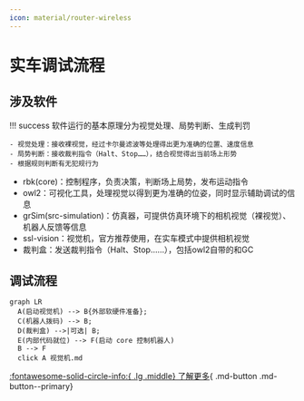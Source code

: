 ```yaml
---
icon: material/router-wireless
---
```


# 实车调试流程



## 涉及软件
!!! success
    软件运行的基本原理分为视觉处理、局势判断、生成判罚

    - 视觉处理：接收裸视觉，经过卡尔曼滤波等处理得出更为准确的位置、速度信息
    - 局势判断：接收裁判指令（Halt、Stop……），结合视觉得出当前场上形势
    - 根据规则判断有无犯规行为

- rbk(core)：控制程序，负责决策，判断场上局势，发布运动指令
- owl2：可视化工具，处理视觉以得到更为准确的位姿，同时显示辅助调试的信息
- grSim(src-simulation)：仿真器，可提供仿真环境下的相机视觉（裸视觉）、机器人反馈等信息
- ssl-vision：视觉机，官方推荐使用，在实车模式中提供相机视觉
- 裁判盒：发送裁判指令（Halt、Stop……），包括owl2自带的和GC

## 调试流程

``` mermaid
graph LR
  A(启动视觉机) --> B{外部软硬件准备};
  C(机器人拨码) --> B;
  D(裁判盒) -->|可选| B;
  E(内部代码就位) --> F(启动 core 控制机器人)
  B --> F
  click A 视觉机.md
```

[:fontawesome-solid-circle-info:{ .lg .middle} 了解更多](https://sjtu-src.github.io/Wiki){ .md-button .md-button--primary}